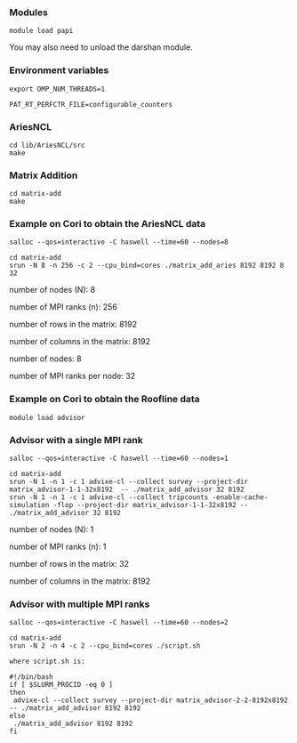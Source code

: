 ### Modules

```
module load papi
```

You may also need to unload the darshan module.

### Environment variables

 ```
export OMP_NUM_THREADS=1

PAT_RT_PERFCTR_FILE=configurable_counters
```

### AriesNCL

```
cd lib/AriesNCL/src
make
```

### Matrix Addition

```
cd matrix-add
make
```

### Example on Cori to obtain the AriesNCL data

```
salloc --qos=interactive -C haswell --time=60 --nodes=8

cd matrix-add
srun -N 8 -n 256 -c 2 --cpu_bind=cores ./matrix_add_aries 8192 8192 8 32
```
number of nodes (N): 8 

number of MPI ranks (n): 256

number of rows in the matrix: 8192

number of columns in the matrix: 8192

number of nodes: 8 

number of MPI ranks per node: 32

### Example on Cori to obtain the Roofline data

```
module load advisor
```

### Advisor with a single MPI rank

```
salloc --qos=interactive -C haswell --time=60 --nodes=1

cd matrix-add
srun -N 1 -n 1 -c 1 advixe-cl --collect survey --project-dir matrix_advisor-1-1-32x8192  -- ./matrix_add_advisor 32 8192
srun -N 1 -n 1 -c 1 advixe-cl --collect tripcounts -enable-cache-simulation -flop --project-dir matrix_advisor-1-1-32x8192 -- ./matrix_add_advisor 32 8192
```

number of nodes (N): 1

number of MPI ranks (n): 1

number of rows in the matrix: 32

number of columns in the matrix: 8192

### Advisor with multiple MPI ranks

```
salloc --qos=interactive -C haswell --time=60 --nodes=2

cd matrix-add
srun -N 2 -n 4 -c 2 --cpu_bind=cores ./script.sh

where script.sh is:

#!/bin/bash
if [ $SLURM_PROCID -eq 0 ]
then
 advixe-cl --collect survey --project-dir matrix_advisor-2-2-8192x8192  -- ./matrix_add_advisor 8192 8192
else
 ./matrix_add_advisor 8192 8192
fi

```

